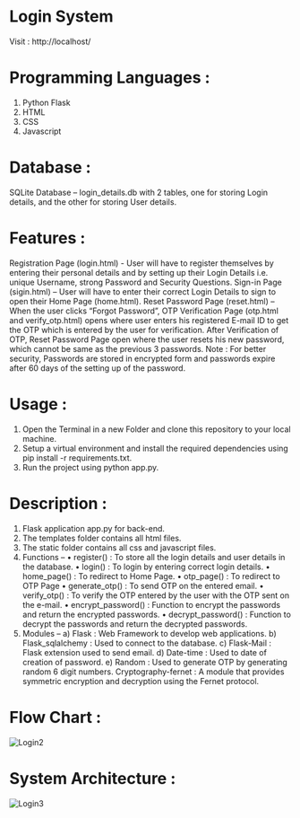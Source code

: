 # Login System

Visit : http://localhost/

# Programming Languages :
1.	Python Flask
2.	HTML
3.	CSS
4.	Javascript
# Database : 
SQLite Database – login_details.db with 2 tables, one for storing Login details, and the other for storing User  details.
# Features :
Registration Page (login.html) - User will have to register themselves by entering their personal details and by setting up their Login Details i.e. unique Username, strong Password and Security Questions.
Sign-in Page (sigin.html) – User will have to enter their correct Login Details to sign to open their Home Page (home.html).
Reset Password Page (reset.html) – When the user clicks “Forgot Password”, OTP Verification Page (otp.html and verify_otp.html) opens where user enters his registered E-mail ID to get the OTP which is entered by the user for verification. After Verification of OTP, Reset Password Page open where the user resets his new password, which cannot be same as the previous 3 passwords.
Note : For better security, Passwords are stored in encrypted form and passwords expire after 60 days of the setting up of the password.

# Usage :
1.	Open the Terminal in a new Folder and clone this repository to your local machine.
2.	Setup a virtual environment and install the required dependencies using pip install -r requirements.txt.
3.	Run the project using python app.py.

# Description :
1.	Flask application app.py for back-end.
2.	The templates folder contains all html files.
3.	The static folder contains all css and javascript files.
4.	Functions –
•	register() : To store all the login details and user details in the database.
•	login() : To login by entering correct login details.
•	home_page() : To redirect to Home Page.
•	otp_page() : To redirect to OTP Page
•	generate_otp() : To send OTP on the entered email.
•	verify_otp() : To verify the OTP entered by the user with the OTP sent on the e-mail.
•	encrypt_password() : Function to encrypt the passwords and return the encrypted passwords.
•	decrypt_password() : Function to decrypt the passwords and return the decrypted passwords.
5.	Modules –
a)	Flask : Web Framework to develop web applications.
b)	Flask_sqlalchemy : Used to connect to the database.
c)	Flask-Mail : Flask extension used to send email.
d)	Date-time : Used to date of creation of password.
e)	Random : Used to generate OTP by generating random 6 digit numbers.
Cryptography-fernet : A module that provides symmetric encryption and decryption using the Fernet protocol.

# Flow Chart :
![Login2](https://github.com/TechNxt05/Amritanshu_Tech/assets/99065174/e6c28024-0b87-480c-941d-ee7f9194e1f8)

# System Architecture :
![Login3](https://github.com/TechNxt05/Amritanshu_Tech/assets/99065174/87c2e59d-3c03-4e23-8db9-129ff31cb610)



